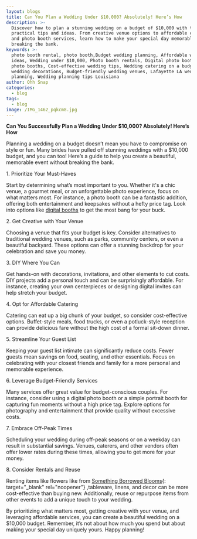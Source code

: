 ```yaml
---
layout: blogs
title: Can You Plan a Wedding Under $10,000? Absolutely! Here’s How
description: >-
  Discover how to plan a stunning wedding on a budget of $10,000 with these
  practical tips and ideas. From creative venue options to affordable catering
  and photo booth services, learn how to make your special day memorable without
  breaking the bank.
keywords: >-
  photo booth rental, photo booth,Budget wedding planning, Affordable wedding
  ideas, Wedding under $10,000, Photo booth rentals, Digital photo booths, 360
  photo booths, Cost-effective wedding tips, Wedding catering on a budget, DIY
  wedding decorations, Budget-friendly wedding venues, Lafayette LA wedding
  planning, Wedding planning tips Louisiana
author: Ohh Snap
categories:
  - blog
tags:
  - blog
image: /IMG_1462_pqkcm8.jpg
---
```

**Can You Successfully Plan a Wedding Under $10,000? Absolutely! Here’s How**

Planning a wedding on a budget doesn’t mean you have to compromise on style or fun. Many brides have pulled off stunning weddings with a $10,000 budget, and you can too! Here’s a guide to help you create a beautiful, memorable event without breaking the bank.

1\. Prioritize Your Must-Haves

Start by determining what’s most important to you. Whether it's a chic venue, a gourmet meal, or an unforgettable photo experience, focus on what matters most. For instance, a photo booth can be a fantastic addition, offering both entertainment and keepsakes without a hefty price tag. Look into options like [digital booths](/social-photo-booth "Ohh Snap Social Booth") to get the most bang for your buck.

2\. Get Creative with Your Venue

Choosing a venue that fits your budget is key. Consider alternatives to traditional wedding venues, such as parks, community centers, or even a beautiful backyard. These options can offer a stunning backdrop for your celebration and save you money.

3\. DIY Where You Can

Get hands-on with decorations, invitations, and other elements to cut costs. DIY projects add a personal touch and can be surprisingly affordable. For instance, creating your own centerpieces or designing digital invites can help stretch your budget.

4\. Opt for Affordable Catering

Catering can eat up a big chunk of your budget, so consider cost-effective options. Buffet-style meals, food trucks, or even a potluck-style reception can provide delicious fare without the high cost of a formal sit-down dinner.

5\. Streamline Your Guest List

Keeping your guest list intimate can significantly reduce costs. Fewer guests mean savings on food, seating, and other essentials. Focus on celebrating with your closest friends and family for a more personal and memorable experience.

6\. Leverage Budget-Friendly Services

Many services offer great value for budget-conscious couples. For instance, consider using a digital photo booth or a simple portrait booth for capturing fun moments without a high price tag. Explore options for photography and entertainment that provide quality without excessive costs.

7\. Embrace Off-Peak Times

Scheduling your wedding during off-peak seasons or on a weekday can result in substantial savings. Venues, caterers, and other vendors often offer lower rates during these times, allowing you to get more for your money.

8\. Consider Rentals and Reuse

Renting items like flowers like from [Something Borrowed Blooms](https://somethingborrowedblooms.com/ "Flower Rental Services"){: target="_blank" rel="noopener"} ,tableware, linens, and decor can be more cost-effective than buying new. Additionally, reuse or repurpose items from other events to add a unique touch to your wedding.

By prioritizing what matters most, getting creative with your venue, and leveraging affordable services, you can create a beautiful wedding on a $10,000 budget. Remember, it’s not about how much you spend but about making your special day uniquely yours. Happy planning!